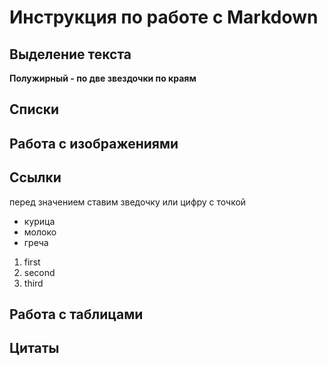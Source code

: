 # Инструкция по работе с Markdown

## Выделение текста

**Полужирный - по две звездочки по краям**

## Списки

## Работа с изображениями

## Ссылки

перед значением ставим зведочку или цифру с точкой

* курица
* молоко
* греча

1. first
2. second
3. third

## Работа с таблицами

## Цитаты
